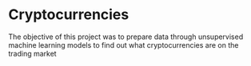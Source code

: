 # Cryptocurrencies

The objective of this project was to prepare data through unsupervised machine learning models to find out what cryptocurrencies are on the trading market
